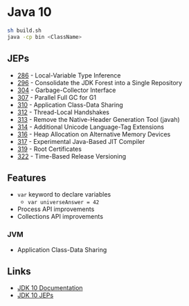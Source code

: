 # Java 10

```sh
sh build.sh
java -cp bin <ClassName>
```

## JEPs

* [286](https://openjdk.java.net/jeps/286) - Local-Variable Type Inference
* [296](https://openjdk.java.net/jeps/296) - Consolidate the JDK Forest into a Single Repository
* [304](https://openjdk.java.net/jeps/304) - Garbage-Collector Interface
* [307](https://openjdk.java.net/jeps/307) - Parallel Full GC for G1
* [310](https://openjdk.java.net/jeps/310) - Application Class-Data Sharing
* [312](https://openjdk.java.net/jeps/312) - Thread-Local Handshakes
* [313](https://openjdk.java.net/jeps/313) - Remove the Native-Header Generation Tool (javah)
* [314](https://openjdk.java.net/jeps/314) - Additional Unicode Language-Tag Extensions
* [316](https://openjdk.java.net/jeps/316) - Heap Allocation on Alternative Memory Devices
* [317](https://openjdk.java.net/jeps/317) - Experimental Java-Based JIT Compiler
* [319](https://openjdk.java.net/jeps/319) - Root Certificates
* [322](https://openjdk.java.net/jeps/322) - Time-Based Release Versioning

## Features

* `var` keyword to declare variables
  * `var universeAnswer = 42`
* Process API improvements
* Collections API improvements

### JVM

* Application Class-Data Sharing

## Links

* [JDK 10 Documentation](https://docs.oracle.com/javase/10/)
* [JDK 10 JEPs](https://openjdk.java.net/projects/jdk/10/)
